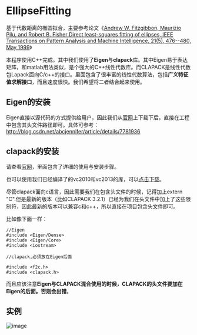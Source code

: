 # EllipseFitting


基于代数距离的椭圆拟合，主要参考论文《[Andrew W. Fitzgibbon, Maurizio Pilu, and Robert B. Fisher
Direct least-squares fitting of ellipses,
IEEE Transactions on Pattern Analysis and Machine Intelligence, 21(5), 476--480, May 1999](http://homepages.inf.ed.ac.uk/rbf/CVonline/LOCAL_COPIES/FITZGIBBON/ELLIPSE/)》

本程序使用C++完成。其中我们使用了**Eigen**与**clapack**库。其中Eigen易于表达矩阵，和matlab用法类似，是个强大的C\++线性代数库。而CLAPACK是线性代数包Lapack面向C/c++的接口。里面包含了很丰富的线性代数算法，包括**广义特征值求解接口**，而且速度很快。我们希望将二者结合起来使用。

## Eigen的安装
Eigen直接以源代码的方式提供给用户，因此我们从[官网](http://eigen.tuxfamily.org/index.php?title=Main_Page)上下载下后，直接在工程中包含其头文件路径即可。具体可参考：http://blog.csdn.net/abcjennifer/article/details/7781936

## clapack的安装
请查看[官网](http://icl.cs.utk.edu/lapack-for-windows/clapack/index.html#build)，里面包含了详细的使用与安装步骤。

也可以使用我们已经编译了的vc2010和vc2013的库，可以[点击下载](http://7xs15g.com1.z0.glb.clouddn.com/Clapack/clapack.rar)。

尽管clapack面向c语言，因此需要我们在包含头文件的时候，记得加上extern "C".但是最新的版本（比如CLAPACK 3.2.1）已经为我们在头文件中加上了这些限制符，因此最新的版本可以兼容c和c\++，所以直接在项目包含头文件即可。

比如像下面一样：

```
//Eigen
#include <Eigen/Dense>
#include <Eigen/Core>
#include <iostream>

//clapack,必须放在Eigen后面

#include <f2c.h>
#include <clapack.h>

```
而且应该注意**Eigen与CLAPACK混合使用的时候，CLAPACK的头文件要加在Eigen的后面。否则会出错**。
## 实例
![image](http://oana7cw0r.bkt.clouddn.com/EllipseFitting/%E6%A4%AD%E5%9C%861.png)
